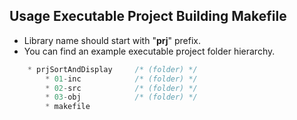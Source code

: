 ## Usage Executable Project Building Makefile
* Library name should start with "**prj**" prefix.
* You can find an example executable project folder hierarchy.
```C++
    * prjSortAndDisplay     /* (folder) */
        * 01-inc            /* (folder) */
        * 02-src            /* (folder) */
        * 03-obj            /* (folder) */
        * makefile
```